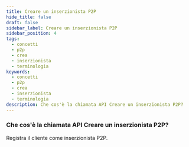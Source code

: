```yaml
---
title: Creare un inserzionista P2P
hide_title: false
draft: false
sidebar_label: Creare un inserzionista P2P
sidebar_position: 4
tags:
  - concetti
  - p2p
  - crea
  - inserzionista
  - terminologia
keywords:
  - concetti
  - p2p
  - crea
  - inserzionista
  - terminologia
description: Che cos'è la chiamata API Creare un inserzionista P2P?
---
```


### Che cos'è la chiamata API Creare un inserzionista P2P?

Registra il cliente come inserzionista P2P.
